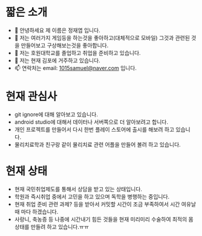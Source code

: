 # 짧은 소개
- 👋 안녕하세요 제 이름은 정재엽 입니다.
- 👀 저는 여러가지 게임등을 하는것을 좋아하고(대체적으로 모바일) 그것과 관련된 것을 만들어보고 구상해보는것을 좋아합니다.
- 🌱 저는 호원대학교를 졸업하고 취업을 준비하고 있습니다.
- 💞️ 저는 현재 김포에 거주하고 있습니다.
- 📫 연락처는 email: 1015samuel@naver.com 입니다.

# 현재 관심사
* git ignore에 대해 알아보고 있습니다.
* android studio에 대해서 데이터나 서버쪽으로 더 알아보려고 합니다.
* 개인 프로젝트를 만들어서 다시 한번 플레이 스토어에 출시를 해보려 하고 있습니다.
* 물리치료학과 친구랑 같이 물리치료 관련 어플을 만들어 볼려 하고 있습니다.

# 현재 상태
* 현재 국민취업제도를 통해서 상담을 받고 있는 상태입니다.
* 학원과 즉시취업 중에서 고민을 하고 있으며 독학을 병행하는 중입니다.
* 현재 취업 준비 관련 과제? 등을 받아서 커밋할 시간이 조금 부족하여서 시간 여유날때 마다 하겠습니다.
* 사랑니, 축농증 등 나중에 시간내기 힘든 것들을 현재 미리미리 수술하여 최적의 몸상태를 만들려 하고 있습니다.ㅠㅠ


<!---
YeopJae-Mon/YeopJae-Mon is a ✨ special ✨ repository because its `README.md` (this file) appears on your GitHub profile.
You can click the Preview link to take a look at your changes.
--->
